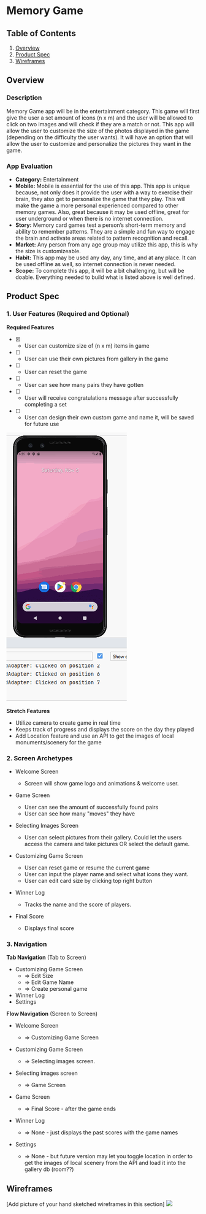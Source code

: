 # Memory Game

## Table of Contents

1. [Overview](#Overview)
1. [Product Spec](#Product-Spec)
1. [Wireframes](#Wireframes)

## Overview

### Description

Memory Game app will be in the entertainment category. This game will first give the user a set amount of icons (n x m) and the user will be allowed to click on two images and will check if they are a match or not. This app will allow the user to customize the size of the photos displayed in the game (depending on the difficulty the user wants). It will have an option that will allow the user to customize and personalize the pictures they want in the game.

### App Evaluation

   - **Category:** Entertainment 
   - **Mobile:** Mobile is essential for the use of this app. This app is unique because, not only does it provide the user with a way to exercise their brain, they also get to personalize the game that they play. This will make the game a more personal experienced compared to other memory games. Also, great because it may be used offline, great for user underground or when there is no internet connection. 
   - **Story:** Memory card games test a person’s short-term memory and ability to remember patterns. They are a simple and fun way to engage the brain and activate areas related to pattern recognition and recall.
   - **Market:** Any person from any age group may utilize this app, this is why the size is customizeable. 
   - **Habit:** This app may be used any day, any time, and at any place. It can be used offline as well, so internet connection is never needed. 
   - **Scope:** To complete this app, it will be a bit challenging, but will be doable. Everything needed to build what is listed above is well defined.

## Product Spec

### 1. User Features (Required and Optional)

**Required Features**

- [X] * User can customize size of (n x m) items in game
- [ ] * User can use their own pictures from gallery in the game
- [ ] * User can reset the game 
- [ ] * User can see how many pairs they have gotten
- [ ] * User will receive congratulations message after successfully completing a set
- [ ] * User can design their own custom game and name it, will be saved for future use 

<img src='memoryGameWeek1.gif' title='Video Walkthrough' width='' alt='Video Walkthrough' />

**Stretch Features**

* Utilize camera to create game in real time
* Keeps track of progress and displays the score on the day they played 
* Add Location feature and use an API to get the images of local monuments/scenery for the game


### 2. Screen Archetypes

- Welcome Screen
  - Screen will show game logo and animations & welcome user.
  
- Game Screen 
  - User can see the amount of successfully found pairs
  - User can see how many "moves" they have 


- Selecting Images Screen
    - User can select pictures from their gallery. Could let the users access the camera and take pictures OR select the default game.
- Customizing Game Screen
    - User can reset game or resume the current game
    - User can input the player name and select what icons they want. 
    - User can edit card size by clicking top right button
- Winner Log
    - Tracks the name and the score of players. 

- Final Score
    - Displays final score


### 3. Navigation

**Tab Navigation** (Tab to Screen)

* Customizing Game Screen
    - => Edit Size
    - => Edit Game Name 
    - => Create personal game
* Winner Log
* Settings

**Flow Navigation** (Screen to Screen)

- Welcome Screen
  - => Customizing Game Screen
  
- Customizing Game Screen
  - => Selecting images screen.

- Selecting images screen
  - => Game Screen

- Game Screen
  - => Final Score - after the game ends

- Winner Log
    - => None - just displays the past scores with the game names

- Settings
  - => None - but future version may let you toggle location in order to get the images of local scenery from the API and load it into the gallery db (room??)

 

  

## Wireframes

[Add picture of your hand sketched wireframes in this section]
<img src="MemoryGame.JPG" width=600>

